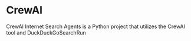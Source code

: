 # CrewAI
CrewAI Internet Search Agents is a Python project that utilizes the CrewAI tool and DuckDuckGoSearchRun 

